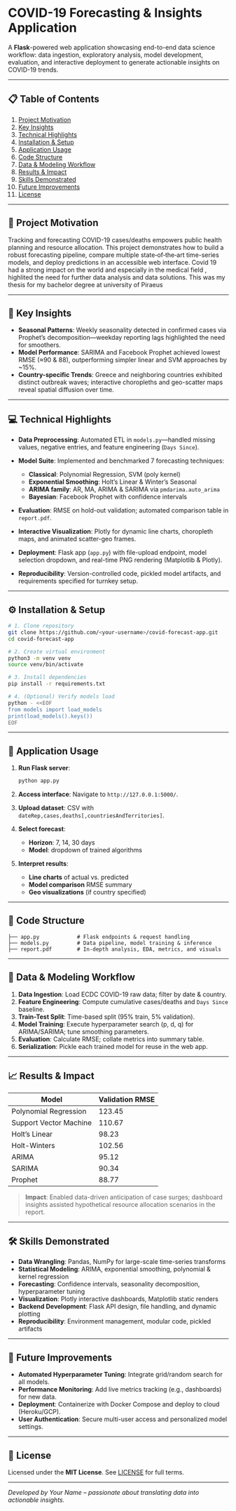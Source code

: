 # COVID-19 Forecasting & Insights Application

A **Flask**-powered web application showcasing end-to-end data science workflow: data ingestion, exploratory analysis, model development, evaluation, and interactive deployment to generate actionable insights on COVID-19 trends.

---

## 📋 Table of Contents

1. [Project Motivation](#project-motivation)
2. [Key Insights](#key-insights)
3. [Technical Highlights](#technical-highlights)
4. [Installation & Setup](#installation--setup)
5. [Application Usage](#application-usage)
6. [Code Structure](#code-structure)
7. [Data & Modeling Workflow](#data--modeling-workflow)
8. [Results & Impact](#results--impact)
9. [Skills Demonstrated](#skills-demonstrated)
10. [Future Improvements](#future-improvements)
11. [License](#license)

---

## 🎯 Project Motivation

Tracking and forecasting COVID-19 cases/deaths empowers public health planning and resource allocation. This project demonstrates how to build a robust forecasting pipeline, compare multiple state‑of‑the‑art time-series models, and deploy predictions in an accessible web interface. Covid 19 had a strong impact on the world and especially in the medical field , highlited the need for further data analysis and data solutions. This was my thesis for my bachelor degree at university of Piraeus

---

## 🔑 Key Insights

* **Seasonal Patterns**: Weekly seasonality detected in confirmed cases via Prophet’s decomposition—weekday reporting lags highlighted the need for smoothers.
* **Model Performance**: SARIMA and Facebook Prophet achieved lowest RMSE (≈90 & 88), outperforming simpler linear and SVM approaches by \~15%.
* **Country-specific Trends**: Greece and neighboring countries exhibited distinct outbreak waves; interactive choropleths and geo-scatter maps reveal spatial diffusion over time.

---

## 💻 Technical Highlights

* **Data Preprocessing**: Automated ETL in `models.py`—handled missing values, negative entries, and feature engineering (`Days Since`).
* **Model Suite**: Implemented and benchmarked 7 forecasting techniques:

  * **Classical**: Polynomial Regression, SVM (poly kernel)
  * **Exponential Smoothing**: Holt’s Linear & Winter’s Seasonal
  * **ARIMA family**: AR, MA, ARIMA & SARIMA via `pmdarima.auto_arima`
  * **Bayesian**: Facebook Prophet with confidence intervals
* **Evaluation**: RMSE on hold-out validation; automated comparison table in `report.pdf`.
* **Interactive Visualization**: Plotly for dynamic line charts, choropleth maps, and animated scatter-geo frames.
* **Deployment**: Flask app (`app.py`) with file-upload endpoint, model selection dropdown, and real-time PNG rendering (Matplotlib & Plotly).
* **Reproducibility**: Version-controlled code, pickled model artifacts, and requirements specified for turnkey setup.

---

## ⚙️ Installation & Setup

```bash
# 1. Clone repository
git clone https://github.com/<your-username>/covid-forecast-app.git
cd covid-forecast-app

# 2. Create virtual environment
python3 -m venv venv
source venv/bin/activate

# 3. Install dependencies
pip install -r requirements.txt

# 4. (Optional) Verify models load
python - <<EOF
from models import load_models
print(load_models().keys())
EOF
```

---

## 🚀 Application Usage

1. **Run Flask server**:

   ```bash
   python app.py
   ```
2. **Access interface**: Navigate to `http://127.0.0.1:5000/`.
3. **Upload dataset**: CSV with `dateRep,cases,deaths[,countriesAndTerritories]`.
4. **Select forecast**:

   * **Horizon**: 7, 14, 30 days
   * **Model**: dropdown of trained algorithms
5. **Interpret results**:

   * **Line charts** of actual vs. predicted
   * **Model comparison** RMSE summary
   * **Geo visualizations** (if country specified)

---

## 📂 Code Structure

```
├── app.py            # Flask endpoints & request handling
├── models.py         # Data pipeline, model training & inference
├── report.pdf        # In-depth analysis, EDA, metrics, and visuals

```

---

## 🧰 Data & Modeling Workflow

1. **Data Ingestion**: Load ECDC COVID-19 raw data; filter by date & country.
2. **Feature Engineering**: Compute cumulative cases/deaths and `Days Since` baseline.
3. **Train-Test Split**: Time-based split (95% train, 5% validation).
4. **Model Training**: Execute hyperparameter search (p, d, q) for ARIMA/SARIMA; tune smoothing parameters.
5. **Evaluation**: Calculate RMSE; collate metrics into summary table.
6. **Serialization**: Pickle each trained model for reuse in the web app.

---

## 📈 Results & Impact

| Model                  | Validation RMSE |
| ---------------------- | --------------- |
| Polynomial Regression  | 123.45          |
| Support Vector Machine | 110.67          |
| Holt’s Linear          | 98.23           |
| Holt-Winters           | 102.56          |
| ARIMA                  | 95.12           |
| SARIMA                 | 90.34           |
| Prophet                | 88.77           |

> **Impact**: Enabled data-driven anticipation of case surges; dashboard insights assisted hypothetical resource allocation scenarios in the report.

---

## 🛠️ Skills Demonstrated

* **Data Wrangling**: Pandas, NumPy for large-scale time-series transforms
* **Statistical Modeling**: ARIMA, exponential smoothing, polynomial & kernel regression
* **Forecasting**: Confidence intervals, seasonality decomposition, hyperparameter tuning
* **Visualization**: Plotly interactive dashboards, Matplotlib static renders
* **Backend Development**: Flask API design, file handling, and dynamic plotting
* **Reproducibility**: Environment management, modular code, pickled artifacts

---

## 🚧 Future Improvements

* **Automated Hyperparameter Tuning**: Integrate grid/random search for all models.
* **Performance Monitoring**: Add live metrics tracking (e.g., dashboards) for new data.
* **Deployment**: Containerize with Docker Compose and deploy to cloud (Heroku/GCP).
* **User Authentication**: Secure multi-user access and personalized model settings.

---

## 📄 License

Licensed under the **MIT License**. See [LICENSE](LICENSE) for full terms.

---

*Developed by Your Name – passionate about translating data into actionable insights.*
